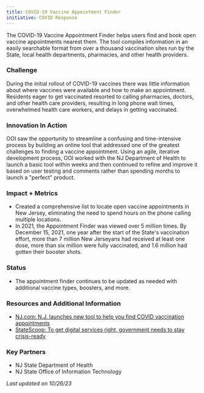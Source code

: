 ```yaml
---
title: COVID-19 Vaccine Appointment Finder
initiative: COVID Response
---
```


The COVID-19 Vaccine Appointment Finder helps users find and book open vaccine appointments nearest them. The tool compiles information in an easily searchable format from over a thousand vaccination sites run by the State, local health departments, pharmacies, and other health providers. 

### Challenge

During the initial rollout of COVID-19 vaccines there was little information about where vaccines were available and how to make an appointment. Residents eager to get vaccinated resorted to calling pharmacies, doctors, and other health care providers, resulting in long phone wait times, overwhelmed health care workers, and delays in getting vaccinated.

### Innovation In Action

OOI saw the opportunity to streamline a confusing and time-intensive process by building an online tool that addressed one of the greatest challenges to finding a vaccine appointment. Using an agile, iterative development process, OOI worked with the NJ Department of Health to launch a basic tool within weeks and then continued to refine and improve it based on user testing and comments rather than spending months to launch a "perfect" product.

### Impact + Metrics

-   Created a comprehensive list to locate open vaccine appointments in New Jersey, eliminating the need to spend hours on the phone calling multiple locations.
-   In 2021, the Appointment Finder was viewed over 5 million times. By December 15, 2021, one year after the start of the State's vaccination effort, more than 7 million New Jerseyans had received at least one dose, more than six million were fully vaccinated, and 1.6 million had gotten their booster shots.

### Status

-   The appointment finder continues to be updated as needed with additional vaccine types, boosters, and more.

### Resources and Additional Information

-   [NJ.com: N.J. launches new tool to help you find COVID vaccination appointments](https://www.nj.com/coronavirus/2021/01/nj-launches-new-tool-to-help-you-find-covid-vaccination-appointments.html)
-   [StateScoop: To get digital services right, government needs to stay crisis-ready](https://statescoop.com/new-jersey-covid-digital-services-lessons/)

### Key Partners

-   NJ State Department of Health
-   NJ State Office of Information Technology

*Last updated on 10/26/23*